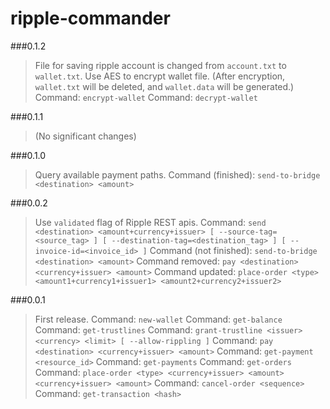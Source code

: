 ripple-commander
================

###0.1.2

> File for saving ripple account is changed from `account.txt` to `wallet.txt`.
> Use AES to encrypt wallet file. (After encryption, `wallet.txt` will be deleted, and `wallet.data` will be generated.)
> Command: `encrypt-wallet`
> Command: `decrypt-wallet`

###0.1.1

> (No significant changes)

###0.1.0

> Query available payment paths.
> Command (finished): `send-to-bridge <destination> <amount>`

###0.0.2

> Use `validated` flag of Ripple REST apis.
> Command: `send <destination> <amount+currency+issuer> [ --source-tag=<source_tag> ] [ --destination-tag=<destination_tag> ] [ --invoice-id=<invoice_id> ]`
> Command (not finished): `send-to-bridge <destination> <amount>`
> Command removed: `pay <destination> <currency+issuer> <amount>`
> Command updated: `place-order <type> <amount1+currency1+issuer1> <amount2+currency2+issuer2>`

###0.0.1

> First release.
> Command: `new-wallet`
> Command: `get-balance`
> Command: `get-trustlines`
> Command: `grant-trustline <issuer> <currency> <limit> [ --allow-rippling ]`
> Command: `pay <destination> <currency+issuer> <amount>`
> Command: `get-payment <resource_id>`
> Command: `get-payments`
> Command: `get-orders`
> Command: `place-order <type> <currency+issuer> <amount> <currency+issuer> <amount>`
> Command: `cancel-order <sequence>`
> Command: `get-transaction <hash>`

